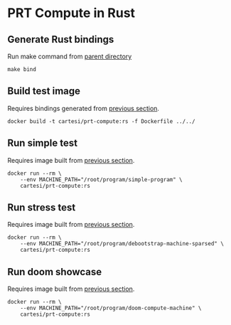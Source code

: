 # PRT Compute in Rust

## Generate Rust bindings

Run make command from [parent directory](../)
```
make bind
```

## Build test image

Requires bindings generated from [previous section](#generate-rust-bindings).

```
docker build -t cartesi/prt-compute:rs -f Dockerfile ../../
```

## Run simple test

Requires image built from [previous section](#build-test-image).

```
docker run --rm \
    --env MACHINE_PATH="/root/program/simple-program" \
    cartesi/prt-compute:rs
```

## Run stress test

Requires image built from [previous section](#build-test-image).

```
docker run --rm \
    --env MACHINE_PATH="/root/program/debootstrap-machine-sparsed" \
    cartesi/prt-compute:rs
```

## Run doom showcase

Requires image built from [previous section](#build-test-image).

```
docker run --rm \
    --env MACHINE_PATH="/root/program/doom-compute-machine" \
    cartesi/prt-compute:rs
```
